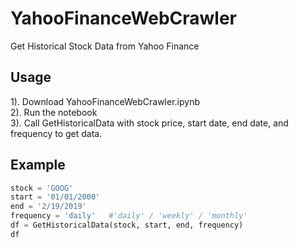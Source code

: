 # YahooFinanceWebCrawler
Get Historical Stock Data from Yahoo Finance

## Usage
1). Download YahooFinanceWebCrawler.ipynb  
2). Run the notebook  
3). Call GetHistoricalData with stock price, start date, end date, and frequency to get data.  

## Example
```python
stock = 'GOOG'
start = '01/01/2000'
end = '2/19/2019'
frequency = 'daily'   #'daily' / 'weekly' / 'monthly'
df = GetHistoricalData(stock, start, end, frequency)
df
```

